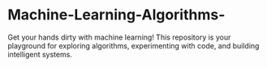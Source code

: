# Machine-Learning-Algorithms-
Get your hands dirty with machine learning! This repository is your playground for exploring algorithms, experimenting with code, and building intelligent systems.
